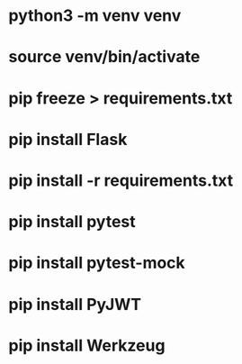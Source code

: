 # python3 -m venv venv
# source venv/bin/activate
# pip freeze > requirements.txt

# pip install Flask
# pip install -r requirements.txt
# pip install pytest
# pip install pytest-mock
# pip install PyJWT
# pip install Werkzeug

